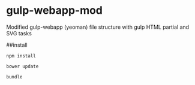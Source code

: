 gulp-webapp-mod
===============

Modified gulp-webapp (yeoman) file structure with gulp HTML partial and SVG tasks


##install


```npm install```


```bower update```


```bundle```


